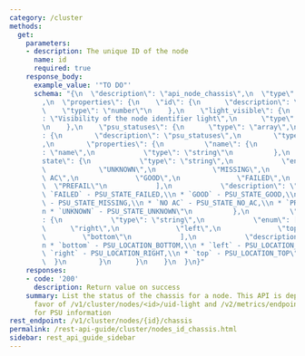 ```yaml
---
category: /cluster
methods:
  get:
    parameters:
    - description: The unique ID of the node
      name: id
      required: true
    response_body:
      example_value: '"TO DO"'
      schema: "{\n  \"description\": \"api_node_chassis\",\n  \"type\": \"object\"\
        ,\n  \"properties\": {\n    \"id\": {\n      \"description\": \"id\",\n  \
        \    \"type\": \"number\"\n    },\n    \"light_visible\": {\n      \"description\"\
        : \"Visibility of the node identifier light\",\n      \"type\": \"boolean\"\
        \n    },\n    \"psu_statuses\": {\n      \"type\": \"array\",\n      \"items\"\
        : {\n        \"description\": \"psu_statuses\",\n        \"type\": \"object\"\
        ,\n        \"properties\": {\n          \"name\": {\n            \"description\"\
        : \"name\",\n            \"type\": \"string\"\n          },\n          \"\
        state\": {\n            \"type\": \"string\",\n            \"enum\": [\n \
        \             \"UNKNOWN\",\n              \"MISSING\",\n              \"NO\
        \ AC\",\n              \"GOOD\",\n              \"FAILED\",\n            \
        \  \"PREFAIL\"\n            ],\n            \"description\": \"state:\\n *\
        \ `FAILED` - PSU_STATE_FAILED,\\n * `GOOD` - PSU_STATE_GOOD,\\n * `MISSING`\
        \ - PSU_STATE_MISSING,\\n * `NO AC` - PSU_STATE_NO_AC,\\n * `PREFAIL` - PSU_STATE_PREFAIL,\\\
        n * `UNKNOWN` - PSU_STATE_UNKNOWN\"\n          },\n          \"location\"\
        : {\n            \"type\": \"string\",\n            \"enum\": [\n        \
        \      \"right\",\n              \"left\",\n              \"top\",\n     \
        \         \"bottom\"\n            ],\n            \"description\": \"location:\\\
        n * `bottom` - PSU_LOCATION_BOTTOM,\\n * `left` - PSU_LOCATION_LEFT,\\n *\
        \ `right` - PSU_LOCATION_RIGHT,\\n * `top` - PSU_LOCATION_TOP\"\n        \
        \  }\n        }\n      }\n    }\n  }\n}"
    responses:
    - code: '200'
      description: Return value on success
    summary: List the status of the chassis for a node. This API is deprecated in
      favor of /v1/cluster/nodes/<id>/uid-light and /v2/metrics/endpoints/default/data
      for PSU information
rest_endpoint: /v1/cluster/nodes/{id}/chassis
permalink: /rest-api-guide/cluster/nodes_id_chassis.html
sidebar: rest_api_guide_sidebar
---
```

